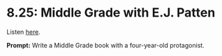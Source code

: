 # 8.25: Middle Grade with E.J. Patten 

Listen [here](http://www.writingexcuses.com/2013/06/23/writing-excuses-8-25-middle-grade-with-e-j-patten/). 

**Prompt:** Write a Middle Grade book with a four-year-old protagonist.